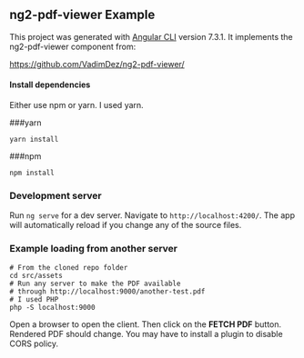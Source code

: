 ## ng2-pdf-viewer Example

This project was generated with [Angular CLI](https://github.com/angular/angular-cli) version 7.3.1. It implements the ng2-pdf-viewer component from:

https://github.com/VadimDez/ng2-pdf-viewer/ 


#### Install dependencies

Either use npm or yarn. I used yarn.

###yarn
```
yarn install
```

###npm
```
npm install
```

### Development server

Run `ng serve` for a dev server. Navigate to `http://localhost:4200/`. The app will automatically reload if you change any of the source files.

### Example loading from another server

```
# From the cloned repo folder
cd src/assets
# Run any server to make the PDF available 
# through http://localhost:9000/another-test.pdf
# I used PHP
php -S localhost:9000
```
Open a browser to open the client. Then click on the **FETCH PDF** button. Rendered PDF should change. You may have to install a plugin to disable CORS policy.


